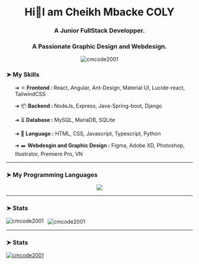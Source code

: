 <body style="background:'white'">
<h1 align="center">Hi👋I am Cheikh Mbacke COLY </h1>
<h3 align="center">A Junior FullStack Developper.</h3>
<h3 align="center">A Passionate Graphic Design and Webdesign.</h3>

<p align="center"> 
  <img src="https://komarev.com/ghpvc/?username=cmcode2001&label=Profile%20views&color=0e75b6&style=flat" alt="cmcode2001" />
</p>

<!-- <p align="left"> 
  <a href="https://github.com/ryo-ma/github-profile-trophy">
    <img src="https://github-profile-trophy.vercel.app/?username=cmcode2001" alt="cmcode2001" />
  </a>
</p>
-->

<h3> ➤ My Skills </h3>
<ul>
  <p> ➜ ⚛️<b> Frontend : </b> React, Angular, Ant-Design, Material UI, Lucide-react, TailwindCSS </p>
  <p> ➜ 📦 <b> Backend : </b> NodeJs, Express, Java-Spring-boot, Django </p>
  <p> ➜ ⏳ <b> Database : </b> MySQL, MariaDB, SQLite </p>
  <p> ➜ 💼 <b> Language :</b> HTML, CSS, Javascript, Typescript, Python </p>
  <p> ➜ ✒️ <b> Webdesgin and Graphic Design :</b> Figma, Adobe XD, Photoshop, Illustrator, Premiere Pro, VN </p>
  <!--p> ➜ 🔥 CMS: WordPress </p>-->
</ul>
<hr style="border:'2px solid'"/>

<h3> ➤ My Programming Languages </h3>
<p align="center">
  <a href="https://skillicons.dev">
    <img src="https://skillicons.dev/icons?i=react,angular,spring,html,tailwind,ts,js,python,django,git,bash,figma,ps,ai,xd" />
  </a>
</p>

<hr style="border:'2px solid'"/>
<h3> ➤ Stats </h3>
<p>
  <img align="left" src="https://github-readme-stats.vercel.app/api/top-langs?username=cmcode2001&show_icons=true&locale=en&layout=compact" alt="cmcode2001" />
</p>
<p>&nbsp;
  <img align="center" src="https://github-readme-stats.vercel.app/api?username=cmcode2001&show_icons=true&locale=en" alt="cmcode2001" />
</p>

<hr style="border:'2px solid'"/>
<h3> ➤ Stats </h3>
<p align="left"> 
  <a href="https://github.com/ryo-ma/github-profile-trophy">
    <img src="https://github-profile-trophy.vercel.app/?username=cmcode2001" alt="cmcode2001" />
  </a>
</p>
</body>
